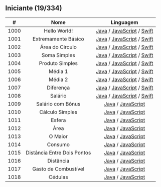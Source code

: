 ## Iniciante (19/334)
| # | Nome | Linguagem |
| :---: | :---: | :---: | 
| 1000 | Hello World! | [Java](./java/b1000.java) / [JavaScript](./javascript/b1000.js) / [Swift](./swift/b1000.swift) | 
| 1001| Extremamente Básico | [Java](./java/b1001.java) / [JavaScript](./javascript/b1001.js) / [Swift](./swift/b1001.swift) | 
| 1002 | Área do Circulo | [Java](./java/b1002.java) / [JavaScript](./javascript/b1002.js) / [Swift](./swift/b1002.swift) | 
| 1003| Soma Simples | [Java](./java/b1003.java) / [JavaScript](./javascript/b1003.js) / [Swift](./swift/b1003.swift) | 
| 1004 | Produto Simples | [Java](./java/b1004.java) / [JavaScript](./javascript/b1004.js) / [Swift](./swift/b1004.swift) | 
| 1005 | Média 1| [Java](./java/b1005.java) / [JavaScript](./javascript/b1005.js) / [Swift](./swift/b1005.swift) | 
| 1006| Média 2 | [Java](./java/b1006.java) / [JavaScript](./javascript/b1006.js) / [Swift](./swift/b1006.swift) | 
| 1007 | Diferença | [Java](./java/b1007.java) / [JavaScript](./javascript/b1007.js) / [Swift](./swift/b1007.swift) | 
| 1008 | Salário | [Java](./java/b1008.java) / [JavaScript](./javascript/b1008.js) / [Swift](./swift/b1008.swift) | 
| 1009 | Salário com Bônus | [Java](./java/b1009.java) / [JavaScript](./javascript/b1009.js) | 
| 1010 | Cálculo Simples | [Java](./java/b1010.java) / [JavaScript](./javascript/b1010.js) | 
| 1011 | Esfera | [Java](./java/b1011.java) / [JavaScript](./javascript/b1011.js) | 
| 1012 | Área | [Java](./java/b1012.java) / [JavaScript](./javascript/b1012.js) | 
| 1013 | O Maior | [Java](./java/b1013.java) / [JavaScript](./javascript/b1013.js) | 
| 1014 | Consumo | [Java](./java/b1014.java) / [JavaScript](./javascript/b1014.js) | 
| 1015 | Distância Entre Dois Pontos | [Java](./java/b1015.java) / [JavaScript](./javascript/b1015.js) | 
| 1016 | Distância | [Java](./java/b1016.java) / [JavaScript](./javascript/b1016.js) | 
| 1017 | Gasto de Combustível | [Java](./java/b1017.java) / [JavaScript](./javascript/b1017.js) | 
| 1018 | Cédulas | [Java](./java/b1018.java) / [JavaScript](./javascript/b1018.js) | 





